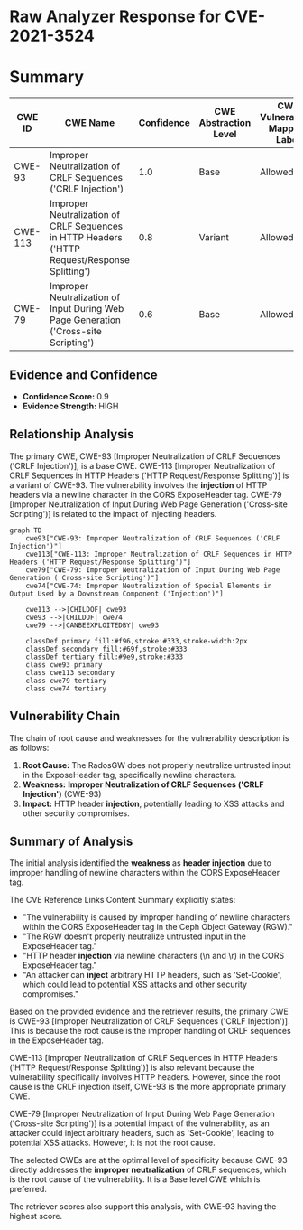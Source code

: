 # Raw Analyzer Response for CVE-2021-3524

# Summary
| CWE ID | CWE Name | Confidence | CWE Abstraction Level | CWE Vulnerability Mapping Label | CWE-Vulnerability Mapping Notes |
|---|---|---|---|---|---|
| CWE-93 | Improper Neutralization of CRLF Sequences ('CRLF Injection') | 1.0 | Base | Allowed | Primary CWE |
| CWE-113 | Improper Neutralization of CRLF Sequences in HTTP Headers ('HTTP Request/Response Splitting') | 0.8 | Variant | Allowed | Secondary Candidate |
| CWE-79 | Improper Neutralization of Input During Web Page Generation ('Cross-site Scripting') | 0.6 | Base | Allowed | Secondary Candidate |

## Evidence and Confidence

*   **Confidence Score:** 0.9
*   **Evidence Strength:** HIGH

## Relationship Analysis
The primary CWE, CWE-93 [Improper Neutralization of CRLF Sequences ('CRLF Injection')], is a base CWE. CWE-113 [Improper Neutralization of CRLF Sequences in HTTP Headers ('HTTP Request/Response Splitting')] is a variant of CWE-93. The vulnerability involves the **injection** of HTTP headers via a newline character in the CORS ExposeHeader tag. CWE-79 [Improper Neutralization of Input During Web Page Generation ('Cross-site Scripting')] is related to the impact of injecting headers.

```mermaid
graph TD
    cwe93["CWE-93: Improper Neutralization of CRLF Sequences ('CRLF Injection')"]
    cwe113["CWE-113: Improper Neutralization of CRLF Sequences in HTTP Headers ('HTTP Request/Response Splitting')"]
    cwe79["CWE-79: Improper Neutralization of Input During Web Page Generation ('Cross-site Scripting')"]
    cwe74["CWE-74: Improper Neutralization of Special Elements in Output Used by a Downstream Component ('Injection')"]

    cwe113 -->|CHILDOF| cwe93
    cwe93 -->|CHILDOF| cwe74
    cwe79 -->|CANBEEXPLOITEDBY| cwe93

    classDef primary fill:#f96,stroke:#333,stroke-width:2px
    classDef secondary fill:#69f,stroke:#333
    classDef tertiary fill:#9e9,stroke:#333
    class cwe93 primary
    class cwe113 secondary
    class cwe79 tertiary
    class cwe74 tertiary
```

## Vulnerability Chain
The chain of root cause and weaknesses for the vulnerability description is as follows:
1.  **Root Cause:** The RadosGW does not properly neutralize untrusted input in the ExposeHeader tag, specifically newline characters.
2.  **Weakness:** **Improper Neutralization of CRLF Sequences ('CRLF Injection')** (CWE-93)
3.  **Impact:** HTTP header **injection**, potentially leading to XSS attacks and other security compromises.

## Summary of Analysis
The initial analysis identified the **weakness** as **header injection** due to improper handling of newline characters within the CORS ExposeHeader tag.

The CVE Reference Links Content Summary explicitly states:
*   "The vulnerability is caused by improper handling of newline characters within the CORS ExposeHeader tag in the Ceph Object Gateway (RGW)."
*   "The RGW doesn't properly neutralize untrusted input in the ExposeHeader tag."
*   "HTTP header **injection** via newline characters (\n and \r) in the CORS ExposeHeader tag."
*   "An attacker can **inject** arbitrary HTTP headers, such as 'Set-Cookie', which could lead to potential XSS attacks and other security compromises."

Based on the provided evidence and the retriever results, the primary CWE is CWE-93 [Improper Neutralization of CRLF Sequences ('CRLF Injection')]. This is because the root cause is the improper handling of CRLF sequences in the ExposeHeader tag.

CWE-113 [Improper Neutralization of CRLF Sequences in HTTP Headers ('HTTP Request/Response Splitting')] is also relevant because the vulnerability specifically involves HTTP headers. However, since the root cause is the CRLF injection itself, CWE-93 is the more appropriate primary CWE.

CWE-79 [Improper Neutralization of Input During Web Page Generation ('Cross-site Scripting')] is a potential impact of the vulnerability, as an attacker could inject arbitrary headers, such as 'Set-Cookie', leading to potential XSS attacks. However, it is not the root cause.

The selected CWEs are at the optimal level of specificity because CWE-93 directly addresses the **improper neutralization** of CRLF sequences, which is the root cause of the vulnerability. It is a Base level CWE which is preferred.

The retriever scores also support this analysis, with CWE-93 having the highest score.